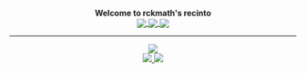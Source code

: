 <p align="center" style="text-align:center;" markdown="1">
  <b>Welcome to rckmath's recinto</b>
  <br>
  <a href="https://www.last.fm/user/xBossK">
    <img align="center" src="https://img.shields.io/badge/-Last.fm-d60000?style=flat-square&logo=Last.fm&logoColor=white&link=https://www.last.fm/user/xBossK" />
  </a>
  <a href="https://www.linkedin.com/in/rckmath/">
    <img align="center" src="https://img.shields.io/badge/-LinkedIn-blue?style=flat-square&logo=Linkedin&logoColor=white&link=https://www.linkedin.com/in/rckmath/" />
  </a>
  <a href="https://steamcommunity.com/id/BossBR/">
    <img align="center" src="https://img.shields.io/badge/-Steam-gray?style=flat-square&logo=Steam&logoColor=white&link=https://steamcommunity.com/id/BossBR/" />
  </a>
</p>

***

<p align="center" style="text-align:center;">
  <a href="https://github.com/anuraghazra/github-readme-stats">
    <img src="https://github-readme-stats.vercel.app/api?username=rckmath&show_icons=true&title_color=fff&icon_color=79ff97&text_color=9f9f9f&bg_color=151515&hide=issues,contribs" />
  </a>
  <br>
  <a href="https://github.com/anuraghazra/github-readme-stats">
    <img style="text-align:center;" src="https://github-readme-stats.vercel.app/api/pin/?username=rckmath&repo=mblabs-app-desafio&title_color=fff&icon_color=79ff97&text_color=9f9f9f&bg_color=151515&card_width=100" />
  </a>
  <a href="https://github.com/anuraghazra/convoychat">
    <img style="text-align:center;" src="https://github-readme-stats.vercel.app/api/pin/?username=rckmath&repo=game-2048&title_color=fff&icon_color=79ff97&text_color=9f9f9f&bg_color=151515" />
  </a>
</p>